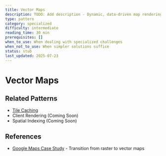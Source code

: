 ```yaml
---
title: Vector Maps
description: TODO: Add description - Dynamic, data-driven map rendering using vector tiles
type: pattern
category: specialized
difficulty: intermediate
reading_time: 30 min
prerequisites: []
when_to_use: When dealing with specialized challenges
when_not_to_use: When simpler solutions suffice
status: stub
last_updated: 2025-07-23
---
```

# Vector Maps



## Related Patterns
- [Tile Caching](tile-caching.md)
- Client Rendering (Coming Soon)
- Spatial Indexing (Coming Soon)

## References
- [Google Maps Case Study](case-studies/google-maps) - Transition from raster to vector maps